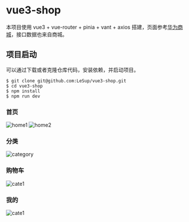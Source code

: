 # vue3-shop

本项目使用 vue3 + vue-router + pinia + vant + axios 搭建，页面参考[华为商城](https://m.vmall.com)，接口数据也来自商城。

## 项目启动

可以通过下载或者克隆仓库代码，安装依赖，并启动项目。

``` shell
$ git clone git@github.com:LeSup/vue3-shop.git
$ cd vue3-shop
$ npm install
$ npm run dev
```

### 首页

![home1](https://github.com/LeSup/vue3-shop/blob/master/images/home1.png)
![home2](https://github.com/LeSup/vue3-shop/blob/master/images/home2.png)

### 分类

![category](https://github.com/LeSup/vue3-shop/blob/master/images/category.png)

### 购物车

![cate1](https://github.com/LeSup/vue3-shop/blob/master/images/cate1.png)

### 我的

![cate1](https://github.com/LeSup/vue3-shop/blob/master/images/mine1.png)